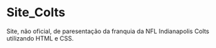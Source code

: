 # Site_Colts
Site, não oficial, de paresentação da franquia da NFL Indianapolis Colts utilizando HTML e CSS.
